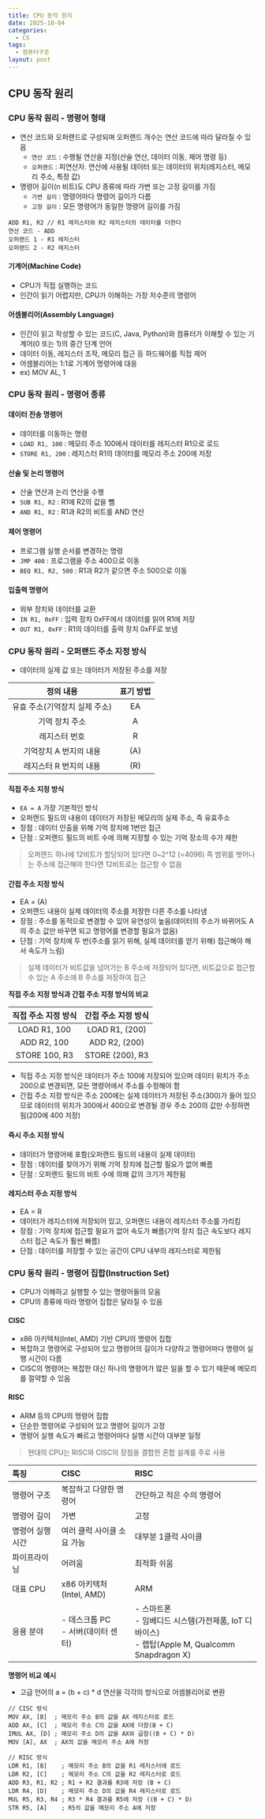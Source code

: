 ```yaml
---
title: CPU 동작 원리
date: 2025-10-04
categories:
  - CS
tags:
  - 컴퓨터구조
layout: post
---
```


## CPU 동작 원리
### CPU 동작 원리 - 명령어 형태

- 연산 코드와 오퍼랜드로 구성되며 오퍼랜드 개수는 연산 코드에 따라 달라질 수 있음
  - `연산 코드` : 수행될 연산을 지정(산술 연산, 데이터 이동, 제어 명령 등)
  - `오퍼랜드` : 피연산자. 연산에 사용될 데이터 또는 데이터의 위치(레지스터, 메모리 주소, 특정 값)
- 명령어 길이(n 비트)도 CPU 종류에 따라 가변 또는 고정 길이를 가짐
  - `가변 길이` : 명령어마다 명령어 길이가 다름
  - `고정 길이` : 모든 명령어가 동일한 명령어 길이를 가짐

```
ADD R1, R2 // R1 레지스터와 R2 레지스터의 데이터를 더한다
연산 코드 - ADD
오퍼랜드 1 - R1 레지스터
오퍼랜드 2 - R2 레지스터
```

#### 기계어(Machine Code)
- CPU가 직접 실행하는 코드
- 인간이 읽기 어렵지만, CPU가 이해하는 가장 저수준의 명령어

#### 어셈블리어(Assembly Language)
- 인간이 읽고 작성할 수 있는 코드(C, Java, Python)와 컴퓨터가 이해할 수 있는 기계어(0 또는 1)의 중간 단계 언어
- 데이터 이동, 레지스터 조작, 메모리 접근 등 하드웨어를 직접 제어
- 어셈블리어는 1:1로 기계어 명령어에 대응
- ex) MOV AL, 1

### CPU 동작 원리 - 명령어 종류
#### 데이터 전송 명령어
- 데이터를 이동하는 명령
- `LOAD R1, 100` : 메모리 주소 100에서 데이터를 레지스터 R1으로 로드
- `STORE R1, 200` : 레지스터 R1의 데이터를 메모리 주소 200에 저장

#### 산술 및 논리 명령어
- 산술 연산과 논리 연산을 수행
- `SUB R1, R2` : R1에 R2의 값을 뺌
- `AND R1, R2` : R1과 R2의 비트를 AND 연산

#### 제어 명령어
- 프로그램 실행 순서를 변경하는 명령
- `JMP 400` : 프로그램을 주소 400으로 이동
- `BEQ R1, R2, 500` : R1과 R2가 같으면 주소 500으로 이동

#### 입출력 명령어
- 외부 장치와 데이터를 교환
- `IN R1, 0xFF` : 입력 장치 0xFF에서 데이터를 읽어 R1에 저장
- `OUT R1, 0xFF` : R1의 데이터를 출력 장치 0xFF로 보냄

### CPU 동작 원리 - 오퍼랜드 주소 지정 방식
- 데이터의 실제 값 또는 데이터가 저장된 주소를 저장

|       정의 내용       | 표기 방법 |
| :---------------: | :---: |
| 유효 주소(기억장치 실제 주소) |  EA   |
|     기억 장치 주소      |   A   |
|      레지스터 번호      |   R   |
|   기억장치 A 번지의 내용    |  (A)  |
|   레지스터 R 번지의 내용    |  (R)  |

#### 직접 주소 지정 방식
- `EA = A` 가장 기본적인 방식
- 오퍼랜드 필드의 내용이 데이터가 저장된 메모리의 실제 주소, 즉 유효주소
- 장점 : 데이터 인출을 위해 기억 장치에 1번만 접근
- 단점 : 오퍼랜드 필드의 비트 수에 의해 지정할 수 있는 기억 장소의 수가 제한

> 오퍼랜드 하나에 12비트가 할당되어 있다면 0~2^12 (=4096)
> 즉 범위를 벗어나는 주소에 접근해야 한다면 12비트로는 접근할 수 없음

#### 간접 주소 지정 방식
- EA = (A)
- 오퍼랜드 내용이 실제 데이터의 주소를 저장한 다른 주소를 나타냄
- 장점 : 주소를 동적으로 변경할 수 있어 유연성이 높음(데이터의 주소가 바뀌어도 A의 주소 값만 바꾸면 되고 명령어를 변경할 필요가 없음)
- 단점 : 기억 장치에 두 번(주소를 읽기 위해, 실제 데이터를 얻기 위해) 접근해야 해서 속도가 느림)

> 실제 데이터가 비트값을 넘어가는 B 주소에 저장되어 있다면, 비트값으로 접근할 수 있는 A 주소에 B 주소를 저장하여 접근

**직접 주소 지정 방식과 간접 주소 지정 방식의 비교**

|  직접 주소 지정 방식  |   간접 주소 지정 방식   |
| :-----------: | :-------------: |
| LOAD R1, 100  | LOAD R1, (200)  |
|  ADD R2, 100  |  ADD R2, (200)  |
| STORE 100, R3 | STORE (200), R3 |

- 직접 주소 지정 방식은 데이터가 주소 100에 저장되어 있으며 데이터 위치가 주소 200으로 변경되면, 모든 명령어에서 주소를 수정해야 함
- 간접 주소 지정 방식은 주소 200에는 실제 데이터가 저장된 주소(300)가 들어 있으므로 데이터의 위치가 300에서 400으로 변경될 경우 주소 200의 값만 수정하면 됨(200에 400 저장)

#### 즉시 주소 지정 방식
- 데이터가 명령어에 포함(오퍼랜드 필드의 내용이 실제 데이터)
- 장점 : 데이터를 찾아가기 위해 기억 장치에 접근할 필요가 없어 빠름
- 단점 : 오퍼랜드 필드의 비트 수에 의해 값의 크기가 제한됨

#### 레지스터 주소 지정 방식
- EA = R
- 데이터가 레지스터에 저장되어 있고, 오퍼랜드 내용이 레지스터 주소를 가리킴
- 장점 : 기억 장치에 접근할 필요가 없어 속도가 빠름(기억 장치 접근 속도보다 레지스터 접근 속도가 훨씬 빠름)
- 단점 : 데이터를 저장할 수 있는 공간이 CPU 내부의 레지스터로 제한됨

###  CPU 동작 원리 - 명령어 집합(Instruction Set)
- CPU가 이해하고 실행할 수 있는 명령어들의 모음
- CPU의 종류에 따라 명령어 집합은 달라질 수 있음

#### CISC
- x86 아키텍처(Intel, AMD) 기반 CPU의 명령어 집합
- 복잡하고 명령어로 구성되어 있고 명령어의 길이가 다양하고 명령어마다 명령어 실행 시간이 다름
- CISC의 명령어는 복잡한 대신 하나의 명령어가 많은 일을 할 수 있기 때문에 메모리를 절약할 수 있음

#### RISC
- ARM 등의 CPU의 명령어 집합
- 단순한 명령어로 구성되어 있고 명령어 길이가 고정
- 명령어 실행 속도가 빠르고 명령어마다 실행 시간이 대부분 일정

> 현대의 CPU는 RISC와 CISC의 장점을 결합한 혼합 설계를 주로 사용

| 특징        | CISC                        | RISC                                                                           |
| :-------- | :-------------------------- | :----------------------------------------------------------------------------- |
| 명령어 구조    | 복잡하고 다양한 명령어                | 간단하고 적은 수의 명령어                                                                 |
| 명령어 길이    | 가변                          | 고정                                                                             |
| 명령어 실행 시간 | 여러 클럭 사이클 소요 가능             | 대부분 1클럭 사이클                                                                    |
| 파이프라이닝    | 어려움                         | 최적화 쉬움                                                                         |
| 대표 CPU    | x86 아키텍처(Intel, AMD)        | ARM                                                                            |
| 응용 분야     | - 데스크톱 PC <br/>- 서버(데이터 센터) | - 스마트폰<br/>- 임베디드 시스템(가전제품, IoT 디바이스)<br/>- 랩탑(Apple M, Qualcomm Snapdragon X) |

**명령어 비교 예시**

- 고급 언어의 a = (b + c) \* d 연산을 각각의 방식으로 어셈블리어로 변환

```
// CISC 방식
MOV AX, [B]  ; 메모리 주소 B의 값을 AX 레지스터로 로드
ADD AX, [C]  ; 메모리 주소 C의 값을 AX에 더함(B + C)
IMUL AX, [D] ; 메모리 주소 D의 값을 AX와 곱함((B + C) * D)
MOV [A], AX  ; AX의 값을 메모리 주소 A에 저장

// RISC 방식
LDR R1, [B]    ; 메모리 주소 B의 값을 R1 레지스터에 로드
LDR R2, [C]    ; 메모리 주소 C의 값을 R2 레지스터로 로드
ADD R3, R1, R2 ; R1 + R2 결과를 R3에 저장 (B + C)
LDR R4, [D]    ; 메모리 주소 D의 값을 R4 레지스터로 로드
MUL R5, R3, R4 ; R3 * R4 결과를 R5에 저장 ((B + C) * D)
STR R5, [A]    ; R5의 값을 메모리 주소 A에 저장
```

